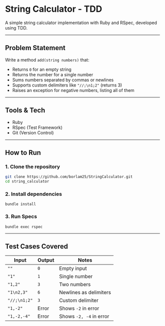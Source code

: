 # String Calculator - TDD

A simple string calculator implementation with Ruby and RSpec, developed using TDD.

---

## Problem Statement

Write a method `add(string numbers)` that:
- Returns `0` for an empty string
- Returns the number for a single number
- Sums numbers separated by commas or newlines
- Supports custom delimiters like `"//;\n1;2"` (returns 3)
- Raises an exception for negative numbers, listing all of them

---

## Tools & Tech

- Ruby
- RSpec (Test Framework)
- Git (Version Control)

---

## How to Run

### 1. Clone the repository
```bash
git clone https://github.com/borlam25/StringCalculator.git
cd string_calculator
```

### 2. Install dependencies
```
bundle install
```

### 3. Run Specs
```
bundle exec rspec
```

---
## Test Cases Covered

| Input        | Output | Notes                   |
| ------------ | ------ | ----------------------- |
| `""`         | `0`    | Empty input             |
| `"1"`        | `1`    | Single number           |
| `"1,2"`      | `3`    | Two numbers             |
| `"1\n2,3"`   | `6`    | Newlines as delimiters  |
| `"//;\n1;2"` | `3`    | Custom delimiter        |
| `"1,-2"`     | Error  | Shows `-2` in error     |
| `"1,-2,-4"`  | Error  | Shows `-2, -4` in error |


